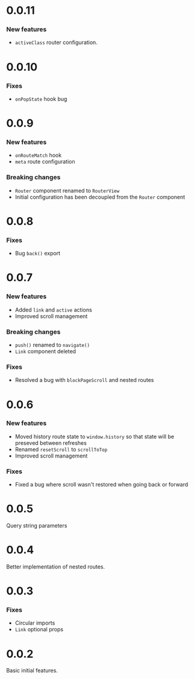 # 0.0.11

### New features
* `activeClass` router configuration.

# 0.0.10

### Fixes
* `onPopState` hook bug

# 0.0.9

### New features
* `onRouteMatch` hook
* `meta` route configuration

### Breaking changes
* `Router` component renamed to `RouterView`
* Initial configuration has been decoupled from the `Router` component

# 0.0.8

### Fixes
* Bug `back()` export

# 0.0.7

### New features
* Added `link` and `active` actions
* Improved scroll management

### Breaking changes
* `push()` renamed to `navigate()`
* `Link` component deleted

### Fixes
* Resolved a bug with `blockPageScroll` and nested routes

# 0.0.6

### New features
* Moved history route state to `window.history` so that state will be preseved between refreshes
* Renamed `resetScroll` to `scrollToTop`
* Improved scroll management

### Fixes
* Fixed a bug where scroll wasn't restored when going back or forward

# 0.0.5

Query string parameters

# 0.0.4

Better implementation of nested routes.

# 0.0.3

### Fixes
* Circular imports
* `Link` optional props

# 0.0.2

Basic initial features.